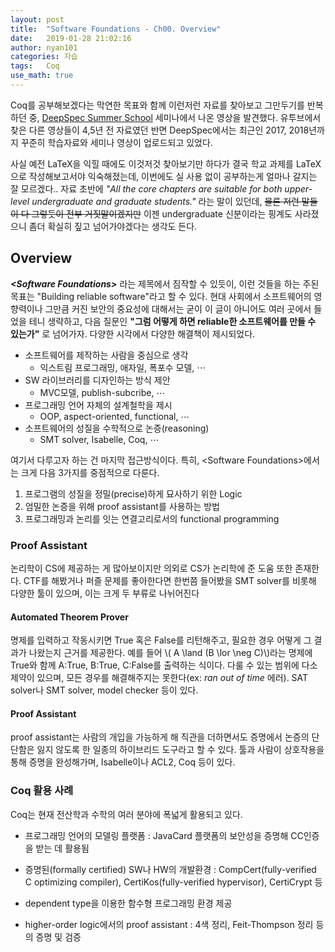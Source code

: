 ```yaml
---
layout: post
title:  "Software Foundations - Ch00. Overview"
date:   2019-01-28 21:02:16
author: nyan101
categories: 자습
tags:	Coq
use_math: true
---
```


Coq를 공부해보겠다는 막연한 목표와 함께 이런저런 자료를 찾아보고 그만두기를 반복하던 중, [DeepSpec Summer School](https://deepspec.org/event/dsss18/) 세미나에서 나온 영상을 발견했다. 유투브에서 찾은 다른 영상들이 4,5년 전 자료였던 반면 DeepSpec에서는 최근인 2017, 2018년까지 꾸준히 학습자료와 세미나 영상이 업로드되고 있었다.

사실 예전 LaTeX을 익힐 때에도 이것저것 찾아보기만 하다가 결국 학교 과제를 LaTeX으로 작성해보고서야 익숙해졌는데, 이번에도 실 사용 없이 공부하는게 얼마나 갈지는 잘 모르겠다.. 자료 초반에 _"All the core chapters are suitable for both upper-level undergraduate and graduate students."_ 라는 말이 있던데, ~~물론 저런 말들이 다 그렇듯이 전부 거짓말이겠지만~~ 이젠 undergraduate 신분이라는 핑계도 사라졌으니 좀더 확실히 짚고 넘어가야겠다는 생각도 든다.



## Overview

_**\<Software Foundations\>**_ 라는 제목에서 짐작할 수 있듯이, 이런 것들을 하는 주된 목표는 "Building reliable software"라고 할 수 있다. 현대 사회에서 소프트웨어의 영향력이나 그만큼 커진 보안의 중요성에 대해서는 굳이 이 글이 아니어도 여러 곳에서 들었을 테니 생략하고, 다음 질문인 **"그럼 어떻게 하면 reliable한 소프트웨어를 만들 수 있는가"** 로 넘어가자. 다양한 시각에서 다양한 해결책이 제시되었다.

* 소프트웨어를 제작하는 사람을 중심으로 생각
  * 익스트림 프로그래밍, 애자일, 폭포수 모델,  ⋯
* SW 라이브러리를 디자인하는 방식 제안
  * MVC모델, publish-subcribe, ⋯
* 프로그래밍 언어 자체의 설계철학을 제시
  * OOP, aspect-oriented, functional, ⋯
* 소프트웨어의 성질을 수학적으로 논증(reasoning)
  * SMT solver, Isabelle, Coq, ⋯

여기서 다루고자 하는 건 마지막 접근방식이다. 특히, \<Software Foundations\>에서는 크게 다음 3가지를 중점적으로 다룬다.

1. 프로그램의 성질을 정밀(precise)하게 묘사하기 위한 Logic
2. 엄밀한 논증을 위해 proof assistant를 사용하는 방법
3. 프로그래밍과 논리를 잇는 연결고리로서의 functional programming



### Proof Assistant

논리학이 CS에 제공하는 게 많아보이지만 의외로 CS가 논리학에 준 도움 또한 존재한다. CTF를 해봤거나 퍼즐 문제를 좋아한다면 한번쯤 들어봤을 SMT solver를 비롯해 다양한 툴이 있으며, 이는 크게 두 부류로 나뉘어진다

#### Automated Theorem Prover

명제를 입력하고 작동시키면 True 혹은 False를 리턴해주고, 필요한 경우 어떻게 그 결과가 나왔는지 근거를 제공한다. 예를 들어 \\( A \\land (B \\lor \\neg C)\\)라는 명제에 True와 함께 A:True, B:True, C:False를 출력하는 식이다. 다룰 수 있는 범위에 다소 제약이 있으며, 모든 경우를 해결해주지는 못한다(ex: _ran out of time_ 에러).  SAT solver나 SMT solver, model checker 등이 있다.

#### Proof Assistant

proof assistant는 사람의 개입을 가능하게 해 직관을 더하면서도 증명에서 논증의 단단함은 잃지 않도록 한 일종의 하이브리드 도구라고 할 수 있다. 툴과 사람이 상호작용을 통해 증명을 완성해가며, Isabelle이나 ACL2, Coq 등이 있다.



### Coq 활용 사례

Coq는 현재 전산학과 수학의 여러 분야에 폭넓게 활용되고 있다.

* 프로그래밍 언어의 모델링 플랫폼
  : JavaCard 플랫폼의 보안성을 증명해 CC인증을 받는 데 활용됨

* 증명된(formally certified) SW나 HW의 개발환경
  : CompCert(fully-verified C optimizing compiler), CertiKos(fully-verified hypervisor), CertiCrypt 등
* dependent type을 이용한 함수형 프로그래밍 환경 제공
* higher-order logic에서의 proof assistant
  : 4색 정리, Feit-Thompson 정리 등의 증명 및 검증